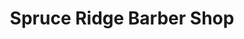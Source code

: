 ---
title: "Spruce Ridge Barber Shop"
url: /spruce-grove/spruce-ridge-barber-shop/
shop: Friseur
---